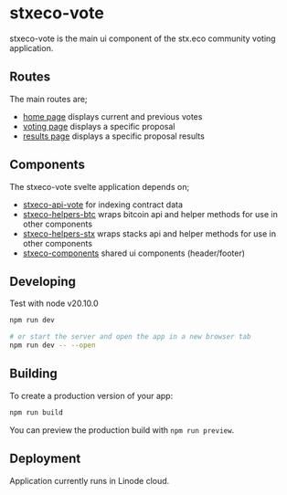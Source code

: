 # stxeco-vote

stxeco-vote is the main ui component of the stx.eco community voting application.

## Routes

The main routes are;

- [home page](https://stx.eco/) displays current and previous votes
- [voting page](https://stx.eco/dao/proposals/SP3JP0N1ZXGASRJ0F7QAHWFPGTVK9T2XNXDB908Z.bdp-multisig-transactions/) displays a specific proposal
- [results page](https://stx.eco/dao/proposals/SP3JP0N1ZXGASRJ0F7QAHWFPGTVK9T2XNXDB908Z.bdp-multisig-transactions/results) displays a specific proposal results

## Components

The stxeco-vote svelte application depends on;

- [stxeco-api-vote](https://github.com/radicleart/stxeco-api-vote) for indexing contract data
- [stxeco-helpers-btc](https://github.com/radicleart/stxeco-helpers-btc) wraps bitcoin api and helper methods for use in other components
- [stxeco-helpers-stx](https://github.com/radicleart/stxeco-helpers-stx) wraps stacks api and helper methods for use in other components
- [stxeco-components](https://github.com/radicleart/stxeco-components) shared ui components (header/footer)

## Developing

Test with node v20.10.0

```bash
npm run dev

# or start the server and open the app in a new browser tab
npm run dev -- --open
```

## Building

To create a production version of your app:

```bash
npm run build
```

You can preview the production build with `npm run preview`.

## Deployment

Application currently runs in Linode cloud.
